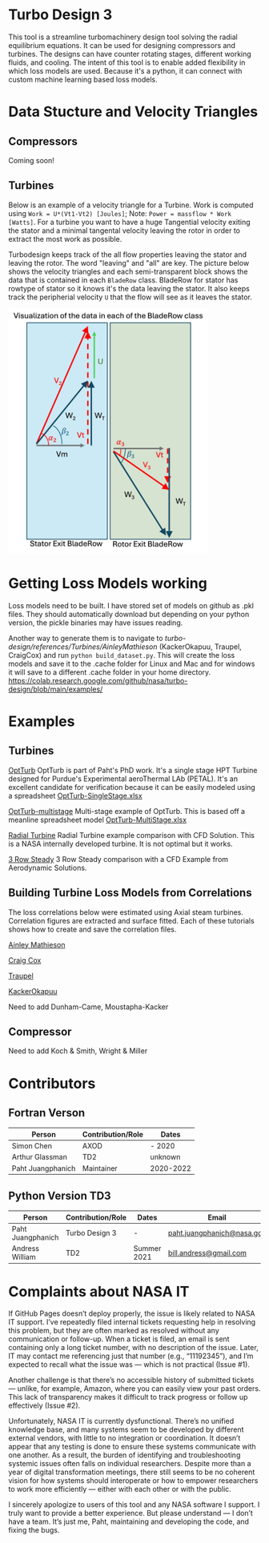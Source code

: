 # Turbo Design 3 
This tool is a streamline turbomachinery design tool solving the radial equilibrium equations. It can be used for designing compressors and turbines. The designs can have counter rotating stages, different working fluids, and cooling. The intent of this tool is to enable added flexibility in which loss models are used. Because it's a python, it can connect with custom machine learning based loss models.

# Data Stucture and Velocity Triangles
## Compressors
Coming soon! 

## Turbines
Below is an example of a velocity triangle for a Turbine. Work is computed using `Work = U*(Vt1-Vt2) [Joules]`; Note: `Power = massflow * Work [Watts]`. For a turbine you want to have a huge Tangential velocity exiting the stator and a minimal tangental velocity leaving the rotor in order to extract the most work as possible.

Turbodesign keeps track of the all flow properties leaving the stator and leaving the rotor. The word "leaving" and "all" are key. The picture below shows the velocity triangles and each semi-transparent block shows the data that is contained in each `BladeRow` class. BladeRow for stator has rowtype of stator so it knows it's the data leaving the stator. It also keeps track the peripherial velocity `U` that the flow will see as it leaves the stator. 

<img src="references/turbine_velocity_triangles.jpg" alt="Velocity Triangle for a Turbine" style="width:400px;"/>


# Getting Loss Models working
Loss models need to be built. I have stored set of models on github as .pkl files. They should automatically download but depending on your python version, the pickle binaries may have issues reading. 

Another way to generate them is to navigate to *turbo-design/references/Turbines/AinleyMathieson* (KackerOkapuu, Traupel, CraigCox) and run `python build_dataset.py`. This will create the loss models and save it to the .cache folder for Linux and Mac and for windows it will save to a different .cache folder in your home directory.  
https://colab.research.google.com/github/nasa/turbo-design/blob/main/examples/
# Examples 
## Turbines
[OptTurb](https://colab.research.google.com/github/nasa/turbo-design/blob/main/examples/optturb-turbine/optturb.ipynb) OptTurb is part of Paht's PhD work. It's a single stage HPT Turbine designed for Purdue's Experimental aeroThermal LAb (PETAL). It's an excellent candidate for verification because it can be easily modeled using a spreadsheet [OptTurb-SingleStage.xlsx](https://github.com/nasa/turbo-design/blob/main/examples/optturb-turbine/optturb-fixed_pressure_loss2.xlsm) 

[OptTurb-multistage](https://colab.research.google.com/github/nasa/turbo-design/blob/main/examples/optturb-multistage/optturb-multistage.ipynb) Multi-stage example of OptTurb. This is based off a meanline spreadsheet model [OptTurb-MultiStage.xlsx](https://github.com/nasa/turbo-design/blob/main/examples/optturb-multistage/multistage-fixed_pressure_loss2.xlsx) 

[Radial Turbine](https://colab.research.google.com/github/nasa/turbo-design/blob/main/examples/radial-turbine/radial_turbine-1D.ipynb) Radial Turbine example comparison with CFD Solution. This is a NASA internally developed turbine. It is not optimal but it works.  

[3 Row Steady](https://colab.research.google.com/github/nasa/turbo-design/blob/main/examples/3RowSteady-1D/3RowSteady.ipynb) 3 Row Steady comparison with a CFD Example from Aerodynamic Solutions.  

## Building Turbine Loss Models from Correlations
The loss correlations below were estimated using Axial steam turbines. Correlation figures are extracted and surface fitted. Each of these tutorials shows how to create and save the correlation files. 

[Ainley Mathieson](https://colab.research.google.com/github/nasa/turbo-design/blob/main/references/Turbines/AinleyMathieson/ainley_mathieson.ipynb)

[Craig Cox](https://colab.research.google.com/github/nasa/turbo-design/blob/main/references/Turbines/CraigCox/craig_cox.ipynb)

[Traupel](https://colab.research.google.com/github/nasa/turbo-design/blob/main/references/Turbines/Traupel/traupel.ipynb)

[KackerOkapuu](https://colab.research.google.com/github/nasa/turbo-design/blob/main/references/Turbines/KackerOkapuu/kacker_okapuu.ipynb)

Need to add Dunham-Came, Moustapha-Kacker

## Compressor

Need to add Koch & Smith, Wright & Miller


# Contributors

## Fortran Verson
| Person | Contribution/Role | Dates |
| ------ | ------ | ------ |
| Simon Chen | AXOD | - 2020 |
| Arthur Glassman | TD2 | unknown |
| Paht Juangphanich | Maintainer | 2020-2022 |


## Python Version TD3
| Person | Contribution/Role | Dates | Email |
| ------ | ----------------- | ----- | ------|
| Paht Juangphanich | Turbo Design 3 | - | paht.juangphanich@nasa.gov |
| Andress William | TD2 | Summer 2021 | bill.andress@gmail.com |

# Complaints about NASA IT
If GitHub Pages doesn’t deploy properly, the issue is likely related to NASA IT support. I’ve repeatedly filed internal tickets requesting help in resolving this problem, but they are often marked as resolved without any communication or follow-up. When a ticket is filed, an email is sent containing only a long ticket number, with no description of the issue. Later, IT may contact me referencing just that number (e.g., “11192345”), and I’m expected to recall what the issue was — which is not practical (Issue #1).

Another challenge is that there’s no accessible history of submitted tickets — unlike, for example, Amazon, where you can easily view your past orders. This lack of transparency makes it difficult to track progress or follow up effectively (Issue #2).

Unfortunately, NASA IT is currently dysfunctional. There’s no unified knowledge base, and many systems seem to be developed by different external vendors, with little to no integration or coordination. It doesn’t appear that any testing is done to ensure these systems communicate with one another. As a result, the burden of identifying and troubleshooting systemic issues often falls on individual researchers. Despite more than a year of digital transformation meetings, there still seems to be no coherent vision for how systems should interoperate or how to empower researchers to work more efficiently — either with each other or with the public.

I sincerely apologize to users of this tool and any NASA software I support. I truly want to provide a better experience. But please understand — I don’t have a team. It’s just me, Paht, maintaining and developing the code, and fixing the bugs.
